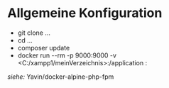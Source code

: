 # Allgemeine Konfiguration

+ git clone ...  
+ cd ...  
+ composer update  
+  docker run --rm -p 9000:9000 -v <C:/xampp1/meinVerzeichnis>:/application <imageName>:<tagName>

*siehe:* Yavin/docker-alpine-php-fpm  
